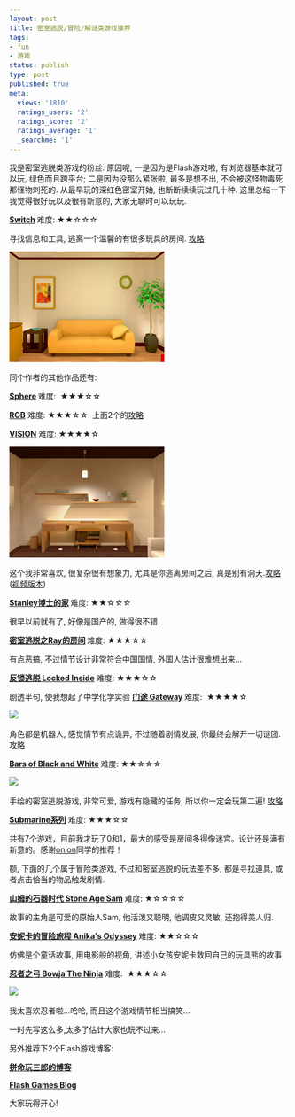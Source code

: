 ```yaml
---
layout: post
title: 密室逃脱/冒险/解谜类游戏推荐
tags:
- fun
- 游戏
status: publish
type: post
published: true
meta:
  views: '1810'
  ratings_users: '2'
  ratings_score: '2'
  ratings_average: '1'
  _searchme: '1'
---
```

我是密室逃脱类游戏的粉丝. 原因呢, 一是因为是Flash游戏啦, 有浏览器基本就可以玩, 绿色而且跨平台; 二是因为没那么紧张啦, 最多是想不出, 不会被这怪物毒死那怪物刺死的. 从最早玩的深红色密室开始, 也断断续续玩过几十种. 这里总结一下我觉得很好玩以及很有新意的, 大家无聊时可以玩玩.

<strong><a href="http://neutralxe.net/esc/r1.html">Switch</a> </strong> 难度: ★★☆☆☆

寻找信息和工具, 逃离一个温馨的有很多玩具的房间. <a href="http://gamesuy.blogspot.com/2008/06/switch-walkthrough.html" target="_blank">攻略</a>

![](/images/2010/07/switch.jpg)

同个作者的其他作品还有:

<strong><a href="http://neutralxe.net/esc/sphere.html">Sphere</a> </strong> 难度:  ★★★☆☆

<strong><a href="http://neutralxe.net/esc/rgb.html">RGB</a></strong> 难度: ★★★☆☆  上面2个的<a href="http://club.pchome.net/topic_1_15_1950984__.html" target="_blank">攻略</a>

<strong><a href="http://neutralxe.net/esc/vision.html">VISION</a></strong> 难度: ★★★★☆


![](/images/2010/07/vision.jpg)

这个我非常喜欢, 很复杂很有想象力, 尤其是你逃离房间之后, 真是别有洞天.<a href="http://blog.yam.com/kwai84/article/15885444" target="_blank">攻略</a> (<a href="http://www.youtube.com/watch?v=W4M1zhz7D9I" target="_blank">视频版本</a>)

<strong><a href="http://my.dongua.com/flashgame/blog!entry/243.entry" target="_blank">Stanley博士的家</a></strong><strong> </strong> 难度: ★★☆☆☆

很早以前就有了, 好像是国产的, 做得很不错.

<strong><a href="http://my.dongua.com/flashgame/blog!entry/107.entry" target="_blank">密室逃脱之Ray的房间</a></strong><strong> </strong> 难度: ★★★☆☆

有点恶搞, 不过情节设计非常符合中国国情, 外国人估计很难想出来...

<strong><a href="http://my.dongua.com/flashgame/blog!entry/4696.entry" target="_blank">反锁逃脱 Locked Inside</a></strong> 难度: ★★★☆☆

剧透半句, 使我想起了中学化学实验
<strong><a href="http://www.miniclip.com/games/gateway/en/" target="_blank">门途 Gateway</a> </strong> 难度:  ★★★★☆

![](http://azaleasays.files.wordpress.com/2009/02/gateway.jpg)

角色都是机器人, 感觉情节有点诡异, 不过随着剧情发展, 你最终会解开一切谜团.   <a href="http://www.google.com/search?q=gateway+walkthrough&amp;btnGNS=Search+youtube.com&amp;oi=navquery_searchbox&amp;sa=X&amp;as_sitesearch=youtube.com&amp;hl=en&amp;newwindow=1" target="_blank">攻略</a>

<strong><a href="http://www.flashninjaclan.com/play_games/3226_Bars_of_Black_and_White.php" target="_blank">Bars of Black and White</a> </strong> 难度: ★★☆☆☆

![](http://azaleasays.files.wordpress.com/2009/02/barsofblackandwhite.jpg)

手绘的密室逃脱游戏, 非常可爱, 游戏有隐藏的任务, 所以你一定会玩第二遍! <a href="http://www.youtube.com/watch?v=zjsKbszV8Zw" target="_blank">攻略</a>

<strong><a href="http://www.agame.com/games/submachine/submachine.html" target="_blank">Submarine系列</a></strong> 难度: ★★★☆☆

共有7个游戏，目前我才玩了0和1，最大的感受是房间多得像迷宫。设计还是满有新意的。感谢<a href="http://sphinxace.spaces.live.com/" target="_blank">onion</a>同学的推荐！

额, 下面的几个属于冒险类游戏, 不过和密室逃脱的玩法差不多, 都是寻找道具, 或者点击恰当的物品触发剧情.

<strong><a href="http://my.dongua.com/flashgame/blog!entry/1865.entry" target="_blank">山姆的石器时代 Stone Age Sam</a></strong><strong> </strong> 难度: ★☆☆☆☆

故事的主角是可爱的原始人Sam, 他活泼又聪明, 他调皮又灵敏, 还抱得美人归.

<strong><a href="http://my.dongua.com/flashgame/blog!entry/3394.entry" target="_blank">安妮卡的冒险旅程 Anika's Odyssey</a></strong><strong> </strong> 难度: ★★☆☆☆

仿佛是个童话故事, 用电影般的视角, 讲述小女孩安妮卡救回自己的玩具熊的故事

<strong><a href="http://my.dongua.com/flashgame/blog!entry/656.entry" target="_blank">忍者之弓 Bowja The Ninja</a></strong> 难度:  ★★★☆☆

![](http://azaleasays.files.wordpress.com/2009/02/ninja.jpg)

我太喜欢忍者啦...哈哈, 而且这个游戏情节相当搞笑...

一时先写这么多,太多了估计大家也玩不过来...

另外推荐下2个Flash游戏博客:

<a href="http://my.dongua.com/flashgame/"><strong>拼命玩三郎的博客</strong></a>

<strong><a href="http://www.fncgamesblog.com/">Flash Games Blog</a></strong>

大家玩得开心!
